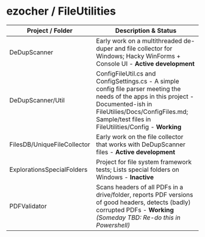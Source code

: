 # ezocher / FileUtilities
Project / Folder | Description & Status
-----------------|---------------------
DeDupScanner | Early work on a multithreaded de-duper and file collector for Windows; Hacky WinForms + Console UI - **Active development**
DeDupScanner/Util | ConfigFileUtil.cs and ConfigSettings.cs - A simple config file parser meeting the needs of the apps in this project - Documented-ish in FileUtilies/Docs/ConfigFiles.md; Sample/test files in FileUtilities/Config - **Working**
FilesDB/UniqueFileCollector | Early work on the file collector that works  with DeDupScanner files - **Active development**
ExplorationsSpecialFolders | Project for file system framework tests; Lists special folders on Windows - **Inactive**
PDFValidator | Scans headers of all PDFs in a drive/folder, reports PDF versions of good headers, detects (badly) corrupted PDFs - **Working** _(Someday TBD: Re-do this in Powershell)_

